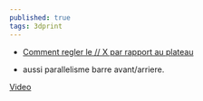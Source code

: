 ```yaml
---
published: true
tags: 3dprint
---
```

- [Comment regler le // X par rapport au plateau](https://www.lesimprimantes3d.fr/forum/topic/4517-probl%C3%A8me-parall%C3%A9lisme-axe-x-et-plateau/)

- aussi parallelisme barre avant/arriere.


[Video](https://www.lesimprimantes3d.fr/forum/topic/1182-tuto-video-calibration-de-la-1ere-couche-pour-la-disco200-sans-capteur/)

